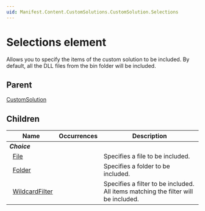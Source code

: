 ```yaml
---
uid: Manifest.Content.CustomSolutions.CustomSolution.Selections
---
```


# Selections element

Allows you to specify the items of the custom solution to be included. By default, all the DLL files from the bin folder will be included.

## Parent

[CustomSolution](xref:Manifest.Content.CustomSolutions.CustomSolution)

## Children

|Name|Occurrences|Description|
|--- |--- |--- |
|***Choice***|||
|&nbsp;&nbsp;[File](xref:Manifest.Content.CustomSolutions.CustomSolution.Selections.File)||Specifies a file to be included.|
|&nbsp;&nbsp;[Folder](xref:Manifest.Content.CustomSolutions.CustomSolution.Selections.Folder)||Specifies a folder to be included.|
|&nbsp;&nbsp;[WildcardFilter](xref:Manifest.Content.CustomSolutions.CustomSolution.Selections.WildcardFilter)||Specifies a filter to be included. All items matching the filter will be included.|
